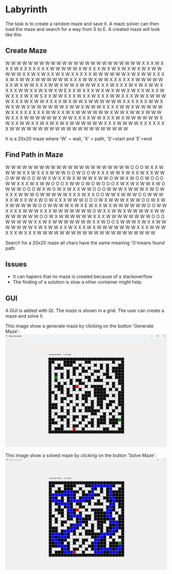 # Labyrinth
The task is to create a random maze and save it. A maze solver can then load the maze and search for a way from S to E. 
A created maze will look like this

## Create Maze
W W W W W W W W W W W W W W W W W W W W 
W W W W X X X W X X X W X X X X X X X W 
W W W W X W X X X W X W X W X W X W X W 
W W W W X X W X W X X W X W X X X X X W 
W W W W W X W X W W X X X X W X W W X W 
W W W W W X X X W W X W W X X X X X X W 
W W W W X X W X W W X X X W W X W W X W 
W W X X X W X X X W X W X W W X X X X W 
W X X W X W X W E X X W X X X W X W X W 
W X W X X W X X W W X X X W X W S X X W 
W X X X W X X W X X X W W X X X W W X W 
W W W X X X W X W W X X X X W X W W X W 
W W W W W X X X X X X W W X W X W W X W 
W W W W W X W W X W W W X X X X W W X W 
W W W W W X X X X X X X X W W X X W X W 
W W W W W X W W X W W X W W W W X X X W 
W W W W W X W W X X X X W W X X X W X W 
W W W W W X W X X W W X X W X W X W X W 
W W W W W X X X W W W W X X X X X X X W 
W W W W W W W W W W W W W W W W W W W W

It is a 20x20 maze where 'W' = wall, 'X' = path, 'S'=start and 'E'=end

## Find Path in Maze
W W W W W W W W W W W W W W W W W W W W 
W W O O O W X X W W W W X X W X X X W W 
W O O W O O W X X X W W X W X X W X X W 
W O W W W O O W W X W X X W X W W W X W 
W O W W X W O O W O O O W W X X X W X W 
W O O O X W W O W O W O O O X W X W X W 
W X W O W W W O O O W X W O W X W X X W 
W O O O W W W X W W W X W O W X X X W W 
W O W W W W W X X X W X X O O W W X W W 
W O O W W W X X W X X W X W O W X X X W 
W W O O O W X W W W X W W O O W X W X W 
W W W W O O W W W W X W X E W X X W X W 
W W W W W O O W W X X X X W W W X X X W 
W W W W W W O W X X W W X W W W W X W W 
W W W W W W O O W X W W W W W W X X X W 
W W W W W W W O O O W W W W W X X W X W 
W W W W W W X X W O O S W W W X W X X W 
W W W W W W X W X W W X X W X X X W X W 
W W W W W W X X X W W W X X X W X X X W 
W W W W W W W W W W W W W W W W W W W W

Search for a 20x20 maze all chars have the same meaning 'O'means found path

## Issues 
- It can hapens that no maze is created because of a stackoverflow 
- The finding of a solution is slow a other container might help. 

## GUI 
A GUI is added with Qt. The maze is shown in a grid. The user can create a maze and solve it.

This image show a generate maze by clicking on the button 'Generate Maze':
![Maze](img/Generate_Maze.png)

This image show a solved maze by clicking on the button 'Solve Maze':
![Maze](img/find_way.png)

